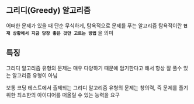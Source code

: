 ## 그리디(Greedy) 알고리즘
어떠한 문제가 있을 때 단순 무식하게, 탐욕적으로 문제를 푸는 알고리즘
탐욕적이란 **`현재 상황에서 지금 당장 좋은 것만 고르는 방법`** 을 의미

## 특징
그리디 알고리즘 유형의 문제는 매우 다양하기 때문에 암기한다고 해서 항상 잘 풀수 있는 알고리즘 유형이 아님

보통 코딩 테스트에서 출제되는 그리디 알고리즘 유형의 문제는 창의력, 즉 문제를 풀기 위한 최소한의 아이디어를 떠올릴 수 있는 능력을 요구


